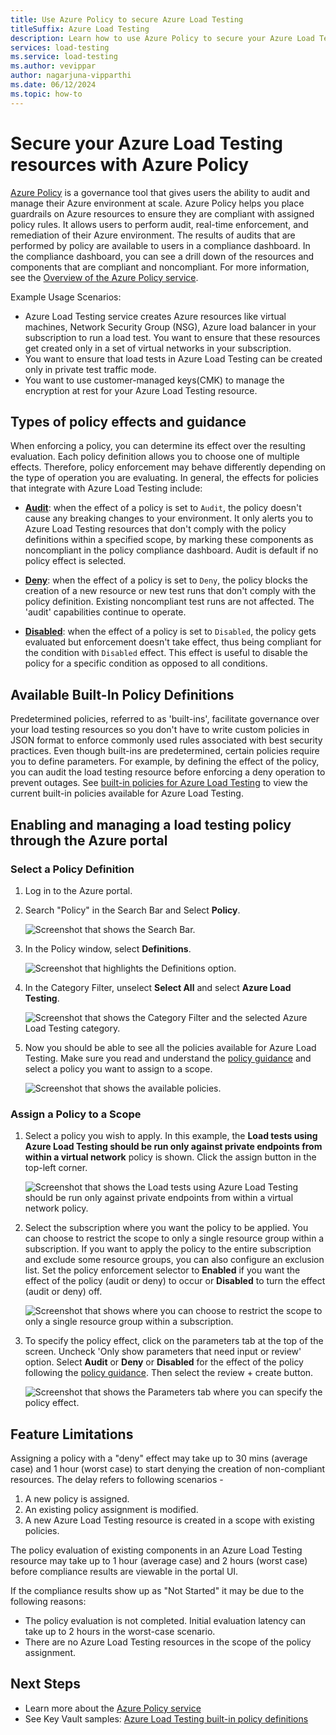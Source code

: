 ```yaml
---
title: Use Azure Policy to secure Azure Load Testing 
titleSuffix: Azure Load Testing
description: Learn how to use Azure Policy to secure your Azure Load Testing resources 
services: load-testing
ms.service: load-testing
ms.author: vevippar
author: nagarjuna-vipparthi
ms.date: 06/12/2024
ms.topic: how-to
---
```

  
# Secure your Azure Load Testing resources with Azure Policy

[Azure Policy](../governance/policy/overview.md) is a governance tool that gives users the ability to audit and manage their Azure environment at scale. Azure Policy helps you place guardrails on Azure resources to ensure they are compliant with assigned policy rules. It allows users to perform audit, real-time enforcement, and remediation of their Azure environment. The results of audits that are performed by policy are available to users in a compliance dashboard. In the compliance dashboard, you can see a drill down of the resources and components that are compliant and noncompliant. For more information, see the [Overview of the Azure Policy service](../governance/policy/overview.md).

Example Usage Scenarios:

- Azure Load Testing service creates Azure resources like virtual machines, Network Security Group (NSG), Azure load balancer in your subscription to run a load test. You want to ensure that these resources get created only in a set of virtual networks in your subscription. 
- You want to ensure that load tests in Azure Load Testing can be created only in private test traffic mode. 
- You want to use customer-managed keys(CMK) to manage the encryption at rest for your Azure Load Testing resource. 

## Types of policy effects and guidance

When enforcing a policy, you can determine its effect over the resulting evaluation. Each policy definition allows you to choose one of multiple effects. Therefore, policy enforcement may behave differently depending on the type of operation you are evaluating. In general, the effects for policies that integrate with Azure Load Testing include:

- [**Audit**](../governance/policy/concepts/effects.md#audit): when the effect of a policy is set to `Audit`, the policy doesn't cause any breaking changes to your environment. It only alerts you to Azure Load Testing resources that don't comply with the policy definitions within a specified scope, by marking these components as noncompliant in the policy compliance dashboard. Audit is default if no policy effect is selected.

- [**Deny**](../governance/policy/concepts/effects.md#deny): when the effect of a policy is set to `Deny`, the policy blocks the creation of a new resource or new test runs that don't comply with the policy definition. Existing noncompliant test runs are not affected. The 'audit' capabilities continue to operate.

- [**Disabled**](../governance/policy/concepts/effects.md#disabled): when the effect of a policy is set to `Disabled`, the policy gets evaluated but enforcement doesn't take effect, thus being compliant for the condition with `Disabled` effect. This effect is useful to disable the policy for a specific condition as opposed to all conditions.

## Available Built-In Policy Definitions

Predetermined policies, referred to as 'built-ins', facilitate governance over your load testing resources so you don't have to write custom policies in JSON format to enforce commonly used rules associated with best security practices. Even though built-ins are predetermined, certain policies require you to define parameters. For example, by defining the effect of the policy, you can audit the load testing resource before enforcing a deny operation to prevent outages. See [built-in policies for Azure Load Testing](../governance/policy/samples/built-in-policies#azure-load-testing) to view the current built-in policies available for Azure Load Testing. 

## Enabling and managing a load testing policy through the Azure portal

### Select a Policy Definition

1. Log in to the Azure portal.
1. Search "Policy" in the Search Bar and Select **Policy**.

    ![Screenshot that shows the Search Bar.](media/how-to-use-azure-policy/search-policy.png)

1. In the Policy window, select **Definitions**.

    ![Screenshot that highlights the Definitions option.](media/how-to-use-azure-policy/select-definitions.png)

1. In the Category Filter, unselect **Select All** and select **Azure Load Testing**. 

    ![Screenshot that shows the Category Filter and the selected Azure Load Testing category.](media/how-to-use-azure-policy/select-category.png)

1. Now you should be able to see all the policies available for Azure Load Testing. Make sure you read and understand the [policy guidance](#types-of-policy-effects-and-guidance) and select a policy you want to assign to a scope.  

    ![Screenshot that shows the available policies.](media/how-to-use-azure-policy/search-policy.png)

### Assign a Policy to a Scope 

1. Select a policy you wish to apply. In this example, the **Load tests using Azure Load Testing should be run only against private endpoints from within a virtual network** policy is shown. Click the assign button in the top-left corner.

    ![Screenshot that shows the Load tests using Azure Load Testing should be run only against private endpoints from within a virtual network policy.](media/how-to-use-azure-policy/select-policy.png)
  
1. Select the subscription where you want the policy to be applied. You can choose to restrict the scope to only a single resource group within a subscription. If you want to apply the policy to the entire subscription and exclude some resource groups, you can also configure an exclusion list. Set the policy enforcement selector to **Enabled** if you want the effect of the policy (audit or deny) to occur or **Disabled** to turn the effect (audit or deny) off. 

    ![Screenshot that shows where you can choose to restrict the scope to only a single resource group within a subscription.](media/how-to-use-azure-policy/select-policy-scope.png)

1. To specify the policy effect, click on the parameters tab at the top of the screen. Uncheck 'Only show parameters that need input or review' option. Select **Audit** or **Deny** or **Disabled** for the effect of the policy following the [policy guidance](#types-of-policy-effects-and-guidance). Then select the review + create button. 

    ![Screenshot that shows the Parameters tab where you can specify the policy effect.](media/how-to-use-azure-policy/select-policy-effect.png)

## Feature Limitations

Assigning a policy with a "deny" effect may take up to 30 mins (average case) and 1 hour (worst case) to start denying the creation of non-compliant resources. The delay refers to following scenarios -
1. A new policy is assigned.
2. An existing policy assignment is modified.
3. A new Azure Load Testing resource is created in a scope with existing policies.

The policy evaluation of existing components in an Azure Load Testing resource may take up to 1 hour (average case) and 2 hours (worst case) before compliance results are viewable in the portal UI.

If the compliance results show up as "Not Started" it may be due to the following reasons:

- The policy evaluation is not completed. Initial evaluation latency can take up to 2 hours in the worst-case scenario.
- There are no Azure Load Testing resources in the scope of the policy assignment.

## Next Steps

- Learn more about the [Azure Policy service](../governance/policy/overview.md)
- See Key Vault samples: [Azure Load Testing built-in policy definitions](../governance/policy/samples/built-in-policies.md#azure-load-testing)
